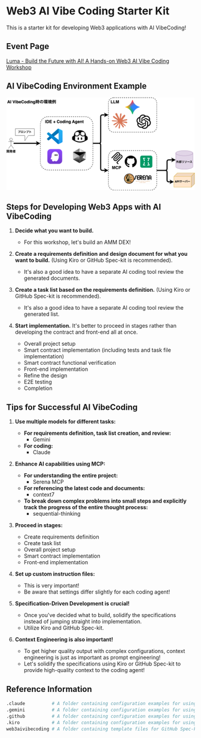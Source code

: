 # Web3 AI Vibe Coding Starter Kit

This is a starter kit for developing Web3 applications with AI VibeCoding!

## Event Page

[Luma - Build the Future with AI! A Hands-on Web3 AI Vibe Coding Workshop](https://luma.com/um87sb5p)

## AI VibeCoding Environment Example

![AI VibeCoding Environment Example](./docs/drawio/overview.drawio.png)

## Steps for Developing Web3 Apps with AI VibeCoding

1.  **Decide what you want to build.**
    *   For this workshop, let's build an AMM DEX!

2.  **Create a requirements definition and design document for what you want to build.** (Using Kiro or GitHub Spec-kit is recommended).
    *   It's also a good idea to have a separate AI coding tool review the generated documents.

3.  **Create a task list based on the requirements definition.** (Using Kiro or GitHub Spec-kit is recommended).
    *   It's also a good idea to have a separate AI coding tool review the generated list.

4.  **Start implementation.**
    It's better to proceed in stages rather than developing the contract and front-end all at once.
    *   Overall project setup
    *   Smart contract implementation (including tests and task file implementation)
    *   Smart contract functional verification
    *   Front-end implementation
    *   Refine the design
    *   E2E testing
    *   Completion

## Tips for Successful AI VibeCoding

1.  **Use multiple models for different tasks:**
    *   **For requirements definition, task list creation, and review:**
        *   Gemini
    *   **For coding:**
        *   Claude

2.  **Enhance AI capabilities using MCP:**
    *   **For understanding the entire project:**
        *   Serena MCP
    *   **For referencing the latest code and documents:**
        *   context7
    *   **To break down complex problems into small steps and explicitly track the progress of the entire thought process:**
        *   sequential-thinking

3.  **Proceed in stages:**
    *   Create requirements definition
    *   Create task list
    *   Overall project setup
    *   Smart contract implementation
    *   Front-end implementation

4.  **Set up custom instruction files:**
    *   This is very important!
    *   Be aware that settings differ slightly for each coding agent!

5.  **Specification-Driven Development is crucial!**
    *   Once you've decided what to build, solidify the specifications instead of jumping straight into implementation.
    *   Utilize Kiro and GitHub Spec-kit.

6.  **Context Engineering is also important!**
    *   To get higher quality output with complex configurations, context engineering is just as important as prompt engineering!
    *   Let's solidify the specifications using Kiro or GitHub Spec-kit to provide high-quality context to the coding agent!

## Reference Information

```bash
.claude          # A folder containing configuration examples for using Claude Code.
.gemini          # A folder containing configuration examples for using Gemini CLI.
.github          # A folder containing configuration examples for using GitHub Copilot.
.kiro            # A folder containing configuration examples for using Kiro.
web3aivibecoding # A folder containing template files for GitHub Spec-kit.
```